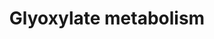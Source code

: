 ---
annotations:
- id: PW:0000013
  parent: disease pathway
  type: Pathway Ontology
  value: disease pathway
- id: DOID:2977
  parent: genetic disease
  type: Disease Ontology
  value: primary hyperoxaluria
- id: PW:0001781
  parent: disease pathway
  type: Pathway Ontology
  value: primary hyperoxaluria pathway
- id: CL:0000182
  parent: native cell
  type: Cell Type Ontology
  value: hepatocyte
- id: CL:0000003
  parent: native cell
  type: Cell Type Ontology
  value: native cell
- id: DOID:0111672
  parent: genetic disease
  type: Disease Ontology
  value: primary hyperoxaluria type 3
- id: DOID:0111670
  parent: genetic disease
  type: Disease Ontology
  value: primary hyperoxaluria type 1
- id: PW:0001780
  parent: disease pathway
  type: Pathway Ontology
  value: hyperoxaluria pathway
- id: DOID:655
  parent: genetic disease
  type: Disease Ontology
  value: inherited metabolic disorder
- id: PW:0001783
  parent: disease pathway
  type: Pathway Ontology
  value: primary hyperoxaluria type 2 pathway
- id: PW:0001782
  parent: disease pathway
  type: Pathway Ontology
  value: primary hyperoxaluria type 1 pathway
- id: DOID:0111671
  parent: genetic disease
  type: Disease Ontology
  value: primary hyperoxaluria type 2
- id: PW:0000440
  parent: classic metabolic pathway
  type: Pathway Ontology
  value: glycine metabolic pathway
- id: PW:0000083
  parent: classic metabolic pathway
  type: Pathway Ontology
  value: D-alanine metabolic pathway
authors:
- EmiliaAgasi
- Alexandrabosch
- Egonw
- DeSl
communities:
- RareDiseases
description: The glyoxylate metabolism in hepatocytes is affected by primary hyperoxaluria
  (PH) types 1-3, leading to glyoxylate accumulation and hence, increased oxalate
  production, which is transported out of the hepatocytes by SLC26a1 transporters
  on the basolateral membrane into the blood and consequently, the kidneys, where
  it causes the occurrence of CaOx (calcium + oxalate) crystal deposition and hence,
  kidney stones. PH1 is caused due to a mutation of the AGT (glyoxylate aminotransferase)
  trimer, responsible for the conversion of glyoxylate into pyruvate in the peroxisome.
  PH2 is caused by mutations of glyoxylate reductase (GR), that converts 3-hydroxypyruvate
  into D-glycerate in the cytosol. It also catalyses the conversion of glyoxylate
  into glycolate. PH3 is linked to mutations on the HOGA1 gene, yielding the tetramer
  4‐hydroxy‐2‐oxoglutarate aldolase, which acts in the mitochondrion to convert 4-hydroxy-2-oxoglutarate
  to glyoxylate. Secondary hyperoxaluria is caused by (1) increased absorption of
  dietary oxalate through the GI tract or (2) increased consumption of dietary oxalate.
  There is an abundance of knowledge gaps in this pathway, specifically regarding
  the peroxisomal and mitochondrial transporters for several metabolites. This pathway
  is based on Physicians Guide to the Diagnosis, Treatment, and Follow-up of Inherited
  Metabolic Diseases by Nenad Blau Chapter 28 (Hyperoxalurias) (ISBN 3642403360).
last-edited: 2022-02-25
organisms:
- Homo sapiens
redirect_from:
- /index.php/Pathway:WP5166
- /instance/WP5166
- /instance/WP5166_r122169
revision: r122169
schema-jsonld:
- '@context': https://schema.org/
  '@id': https://wikipathways.github.io/pathways/WP5166.html
  '@type': Dataset
  creator:
    '@type': Organization
    name: WikiPathways
  description: The glyoxylate metabolism in hepatocytes is affected by primary hyperoxaluria
    (PH) types 1-3, leading to glyoxylate accumulation and hence, increased oxalate
    production, which is transported out of the hepatocytes by SLC26a1 transporters
    on the basolateral membrane into the blood and consequently, the kidneys, where
    it causes the occurrence of CaOx (calcium + oxalate) crystal deposition and hence,
    kidney stones. PH1 is caused due to a mutation of the AGT (glyoxylate aminotransferase)
    trimer, responsible for the conversion of glyoxylate into pyruvate in the peroxisome.
    PH2 is caused by mutations of glyoxylate reductase (GR), that converts 3-hydroxypyruvate
    into D-glycerate in the cytosol. It also catalyses the conversion of glyoxylate
    into glycolate. PH3 is linked to mutations on the HOGA1 gene, yielding the tetramer
    4‐hydroxy‐2‐oxoglutarate aldolase, which acts in the mitochondrion to convert
    4-hydroxy-2-oxoglutarate to glyoxylate. Secondary hyperoxaluria is caused by (1)
    increased absorption of dietary oxalate through the GI tract or (2) increased
    consumption of dietary oxalate. There is an abundance of knowledge gaps in this
    pathway, specifically regarding the peroxisomal and mitochondrial transporters
    for several metabolites. This pathway is based on Physicians Guide to the Diagnosis,
    Treatment, and Follow-up of Inherited Metabolic Diseases by Nenad Blau Chapter
    28 (Hyperoxalurias) (ISBN 3642403360).
  keywords:
  - 1P5CDH
  - 3-hydroxypyruvate
  - AGT
  - AspAT
  - C5H6NO3
  - C5H8NO5
  - Calcium
  - D-glycerate
  - DAO
  - FAD
  - GO
  - GRHPR
  - Glycine
  - Glycolate
  - Glyoxylate
  - HOG
  - HOGA1
  - HYPDH
  - Hydroxyproline
  - L-Alanine
  - L-Serine
  - L-glycerate
  - LDH5
  - Oxalate
  - PXMP2
  - Pyruvate
  - SLC26A1
  - SPT
  - Unknown mitochondrialHPRO carrier
  - Unknown peroxisomalglyoxylate carrier
  - Unknownglyoxylatecarrier
  license: CC0
  name: Glyoxylate metabolism
seo: CreativeWork
title: Glyoxylate metabolism
wpid: WP5166
---